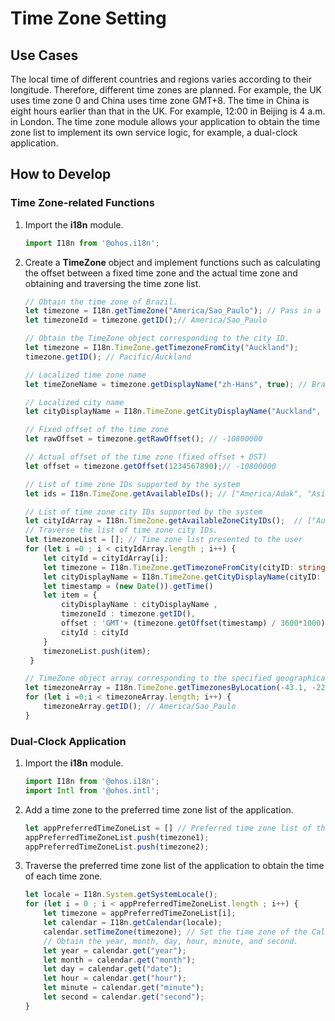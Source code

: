 # Time Zone Setting

## Use Cases

The local time of different countries and regions varies according to their longitude. Therefore, different time zones are planned. For example, the UK uses time zone 0 and China uses time zone GMT+8. The time in China is eight hours earlier than that in the UK. For example, 12:00 in Beijing is 4 a.m. in London. The time zone module allows your application to obtain the time zone list to implement its own service logic, for example, a dual-clock application.

## How to Develop

### Time Zone-related Functions

1. Import the **i18n** module.
   ```ts
   import I18n from '@ohos.i18n';
   ```

2. Create a **TimeZone** object and implement functions such as calculating the offset between a fixed time zone and the actual time zone and obtaining and traversing the time zone list.
   ```ts
   // Obtain the time zone of Brazil.
   let timezone = I18n.getTimeZone("America/Sao_Paulo"); // Pass in a specific time zone to create a TimeZone object.
   let timezoneId = timezone.getID();// America/Sao_Paulo
   
   // Obtain the TimeZone object corresponding to the city ID.
   let timezone = I18n.TimeZone.getTimezoneFromCity("Auckland");
   timezone.getID(); // Pacific/Auckland
   
   // Localized time zone name
   let timeZoneName = timezone.getDisplayName("zh-Hans", true); // Brasilia Standard Time
   
   // Localized city name
   let cityDisplayName = I18n.TimeZone.getCityDisplayName("Auckland", "zh-Hans") // Auckland (New Zealand)
   
   // Fixed offset of the time zone
   let rawOffset = timezone.getRawOffset(); // -10800000
   
   // Actual offset of the time zone (fixed offset + DST)
   let offset = timezone.getOffset(1234567890);// -10800000
   
   // List of time zone IDs supported by the system
   let ids = I18n.TimeZone.getAvailableIDs(); // ["America/Adak", "Asia/Hovd", "America/Sao_Paulo", "Asia/Jerusalem", "Europe/London",...]
   
   // List of time zone city IDs supported by the system
   let cityIdArray = I18n.TimeZone.getAvailableZoneCityIDs();  // ["Auckland", "Magadan", "Lord Howe Island",...]
   // Traverse the list of time zone city IDs.
   let timezoneList = []; // Time zone list presented to the user
   for (let i =0 ; i < cityIdArray.length ; i++) {
       let cityId = cityIdArray[i];
       let timezone = I18n.TimeZone.getTimezoneFromCity(cityID: string); //: TimeZone object corresponding to the city ID
       let cityDisplayName = I18n.TimeZone.getCityDisplayName(cityID: string, locale: string); // Localized city name
       let timestamp = (new Date()).getTime()
       let item = {
           cityDisplayName : cityDisplayName ,
           timezoneId : timezone.getID(),
           offset : 'GMT'+ (timezone.getOffset(timestamp) / 3600*1000),
           cityId : cityId 
       }
       timezoneList.push(item);
    }
   
   // TimeZone object array corresponding to the specified geographical coordinates
   let timezoneArray = I18n.TimeZone.getTimezonesByLocation(-43.1, -22.5)
   for (let i =0;i < timezoneArray.length; i++) {
       timezoneArray.getID(); // America/Sao_Paulo
   }
   ```

### Dual-Clock Application

1. Import the **i18n** module.
   ```ts
   import I18n from '@ohos.i18n';
   import Intl from '@ohos.intl';
   ```

2. Add a time zone to the preferred time zone list of the application.
   ```ts
   let appPreferredTimeZoneList = [] // Preferred time zone list of the application
   appPreferredTimeZoneList.push(timezone1);
   appPreferredTimeZoneList.push(timezone2);
   ```

3. Traverse the preferred time zone list of the application to obtain the time of each time zone.
   ```ts
   let locale = I18n.System.getSystemLocale();
   for (let i = 0 ; i < appPreferredTimeZoneList.length ; i++) {
       let timezone = appPreferredTimeZoneList[i];
       let calendar = I18n.getCalendar(locale);
       calendar.setTimeZone(timezone); // Set the time zone of the Calendar object.
       // Obtain the year, month, day, hour, minute, and second.
       let year = calendar.get("year"); 
       let month = calendar.get("month");
       let day = calendar.get("date");
       let hour = calendar.get("hour");
       let minute = calendar.get("minute");
       let second = calendar.get("second");
   }
   ```
